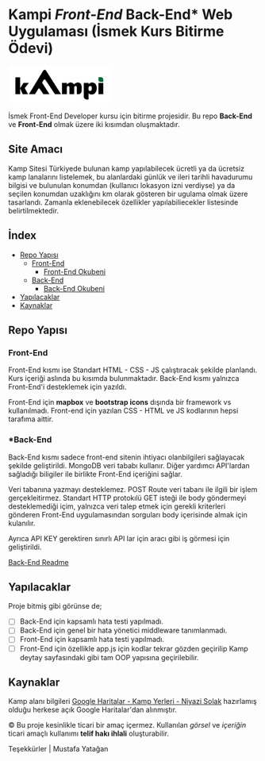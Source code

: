 # **Kampi** *Front-End* Back-End* Web Uygulaması (İsmek Kurs Bitirme Ödevi)

<img src="./kampsitesi-front-end/build/imgs/logotype.svg" height="75">

İsmek Front-End Developer kursu için bitirme projesidir. Bu repo **Back-End** ve **Front-End** olmak üzere iki kısımdan oluşmaktadır.

## Site Amacı

Kamp Sitesi Türkiyede bulunan kamp yapılabilecek ücretli ya da ücretsiz kamp lanalarını listelemek, bu alanlardaki günlük ve ileri tarihli havadurumu bilgisi ve bulunulan konumdan (kullanıcı lokasyon izni verdiyse) ya da seçilen konumdan uzaklığını km olarak gösteren bir ugulama olmak üzere tasarlandı. Zamanla eklenebilecek özellikler yapılabiliecekler listesinde belirtilmektedir.

## İndex

- [Repo Yapısı](#repo-yapısı)
  - [Front-End](#front-end)
    - [Front-End Okubeni](./kampsitesi-front-end/readme.md)
  - [Back-End](#back-end)
    - [Back-End Okubeni](./kampsitesi-back-end/readme.md)
- [Yapılacaklar](#yapılacaklar)
- [Kaynaklar](kaynaklar)

## Repo Yapısı

### Front-End

Front-End kısmı ise Standart HTML - CSS - JS çalıştıracak şekilde planlandı. Kurs içeriği aslında bu kısımda bulunmaktadır. Back-End kısmı yalnızca Front-End'i desteklemek için yazıldı.

Front-End için **mapbox** ve **bootstrap icons** dışında bir framework vs kullanılmadı. Front-end için yazılan CSS - HTML ve JS kodlarının hepsi tarafıma aittir.

### *Back-End

Back-End kısmı sadece front-end sitenin ihtiyacı olanbilgileri sağlayacak şekilde geliştirildi. MongoDB veri tababı kullanır. Diğer yardımcı API'lardan sağladığı biligiler ile birlikte Front-End içeriğini sağlar.

Veri tabanına yazmayı desteklemez. POST Route veri tabanı ile ilgili bir işlem gerçekleitirmez. Standart HTTP protokılü GET isteği ile body göndermeyi desteklemediği içim, yalnızca veri talep etmek için gerekli kriterleri gönderen Front-End uygulamasından sorguları body içerisinde almak için kulanılır.

Ayrıca API KEY gerektiren sınırlı API lar için aracı gibi iş görmesi için geliştirildi.

[Back-End Readme](./kampsitesi-back-end/readme.md)

## Yapılacaklar

Proje bitmiş gibi görünse de;

- [ ] Back-End için kapsamlı hata testi yapılmadı.
- [ ] Back-End için genel bir hata yönetici middleware tanımlanmadı.
- [ ] Front-End için kapsamlı hata testi yapılmadı.
- [ ] Front-End için özellikle app.js için kodlar tekrar gözden geçirilip Kamp deytay sayfasındaki gibi tam OOP yapısına geçirilebilir.

## Kaynaklar

Kamp alanı bilgileri [Google Haritalar - Kamp Yerleri - Niyazi Solak](https://www.google.com/maps/d/viewer?mid=1OXYU1CRdfYLRTIYIjsOnakf2xy8&ll=39.83272060521435%2C34.16905716795084&z=8) hazırlamış olduğu herkese açık Google Haritalar'dan alınmıştır.

&copy; Bu proje kesinlikle ticari bir amaç içermez. Kullanılan *görsel* ve *içeriğin* ticari amaçlı kullanımı **telif hakı ihlali** oluşturabilir.

Teşekkürler | Mustafa Yatağan
